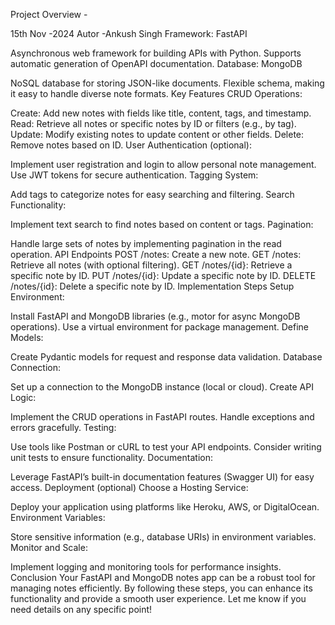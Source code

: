 Project Overview  -

15th Nov -2024 Autor -Ankush Singh
Framework: FastAPI

Asynchronous web framework for building APIs with Python.
Supports automatic generation of OpenAPI documentation.
Database: MongoDB

NoSQL database for storing JSON-like documents.
Flexible schema, making it easy to handle diverse note formats.
Key Features
CRUD Operations:

Create: Add new notes with fields like title, content, tags, and timestamp.
Read: Retrieve all notes or specific notes by ID or filters (e.g., by tag).
Update: Modify existing notes to update content or other fields.
Delete: Remove notes based on ID.
User Authentication (optional):

Implement user registration and login to allow personal note management.
Use JWT tokens for secure authentication.
Tagging System:

Add tags to categorize notes for easy searching and filtering.
Search Functionality:

Implement text search to find notes based on content or tags.
Pagination:

Handle large sets of notes by implementing pagination in the read operation.
API Endpoints
POST /notes: Create a new note.
GET /notes: Retrieve all notes (with optional filtering).
GET /notes/{id}: Retrieve a specific note by ID.
PUT /notes/{id}: Update a specific note by ID.
DELETE /notes/{id}: Delete a specific note by ID.
Implementation Steps
Setup Environment:

Install FastAPI and MongoDB libraries (e.g., motor for async MongoDB operations).
Use a virtual environment for package management.
Define Models:

Create Pydantic models for request and response data validation.
Database Connection:

Set up a connection to the MongoDB instance (local or cloud).
Create API Logic:

Implement the CRUD operations in FastAPI routes.
Handle exceptions and errors gracefully.
Testing:

Use tools like Postman or cURL to test your API endpoints.
Consider writing unit tests to ensure functionality.
Documentation:

Leverage FastAPI’s built-in documentation features (Swagger UI) for easy access.
Deployment (optional)
Choose a Hosting Service:

Deploy your application using platforms like Heroku, AWS, or DigitalOcean.
Environment Variables:

Store sensitive information (e.g., database URIs) in environment variables.
Monitor and Scale:

Implement logging and monitoring tools for performance insights.
Conclusion
Your FastAPI and MongoDB notes app can be a robust tool for managing notes efficiently. By following these steps, you can enhance its functionality and provide a smooth user experience. Let me know if you need details on any specific point!
